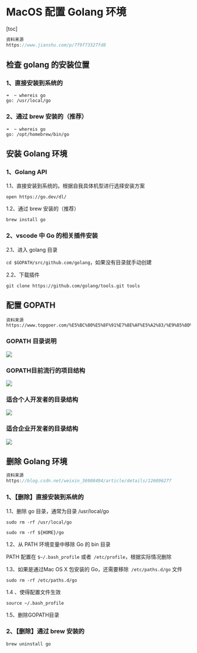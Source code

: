 # MacOS 配置 Golang 环境

[toc]

```javascript
资料来源
https://www.jianshu.com/p/7f9f73327fd8
```

## 检查 golang 的安装位置

### 1、直接安装到系统的

```
➜  ~ whereis go
go: /usr/local/go
```

### 2、通过 brew 安装的（推荐）

```
➜  ~ whereis go
go: /opt/homebrew/bin/go
```

## 安装 Golang 环境

### 1、Golang API

1.1、直接安装到系统的。根据自我具体机型进行选择安装方案

`open https://go.dev/dl/`

1.2、通过 brew 安装的（推荐）

`brew install go`

### 2、vscode 中 Go 的相关插件安装

2.1、进入 golang 目录

`cd $GOPATH/src/github.com/golang`，如果没有目录就手动创建

2.2、下载插件

`git clone https://github.com/golang/tools.git tools`

## 配置 GOPATH

```
资料来源
https://www.topgoer.com/%E5%BC%80%E5%8F%91%E7%8E%AF%E5%A2%83/%E9%85%8D%E7%BD%AEgopath.html
```

### GOPATH 目录说明

![](https://www.topgoer.com/static/2/4.png)

### GOPATH目前流行的项目结构

![](https://www.topgoer.com/static/2/6.png)

### 适合个人开发者的目录结构

![](https://www.topgoer.com/static/2/5.png)

### 适合企业开发者的目录结构

![](https://www.topgoer.com/static/2/7.png)

## 删除 Golang 环境

```javascript
资料来源
https://blog.csdn.net/weixin_36908494/article/details/126096277
```

### 1、【删除】直接安装到系统的

1.1、删除 go 目录，通常为目录 /usr/local/go

`sudo rm -rf /usr/local/go`

`sudo rm -rf ${HOME}/go`

1.2、从 PATH 环境变量中移除 Go 的 bin 目录

PATH 配置在 `$~/.bash_profile` 或者` /etc/profile`，根据实际情况删除

1.3、如果是通过Mac OS X 包安装的 Go，还需要移除` /etc/paths.d/go` 文件

`sudo rm -rf /etc/paths.d/go`

1.4 、使得配置文件生效

`source ~/.bash_profile`

1.5、删除GOPATH目录



### 2、【删除】通过 brew 安装的

`brew uninstall go`

